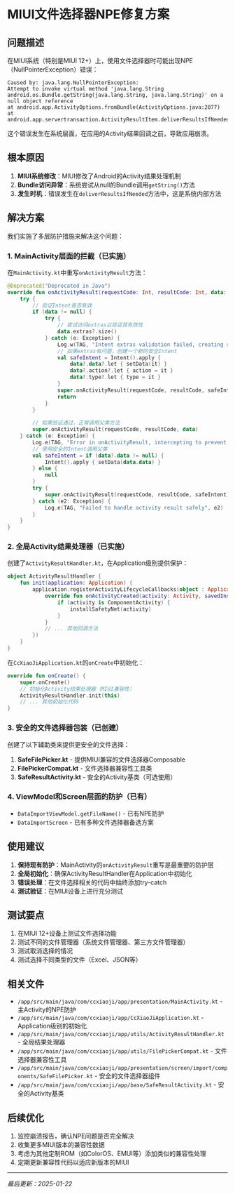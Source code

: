 # MIUI文件选择器NPE修复方案

## 问题描述

在MIUI系统（特别是MIUI 12+）上，使用文件选择器时可能出现NPE（NullPointerException）错误：

```
Caused by: java.lang.NullPointerException: 
Attempt to invoke virtual method 'java.lang.String android.os.Bundle.getString(java.lang.String, java.lang.String)' on a null object reference
at android.app.ActivityOptions.fromBundle(ActivityOptions.java:2077)
at android.app.servertransaction.ActivityResultItem.deliverResultsIfNeeded(ActivityResultItem.java:167)
```

这个错误发生在系统层面，在应用的Activity结果回调之前，导致应用崩溃。

## 根本原因

1. **MIUI系统修改**：MIUI修改了Android的Activity结果处理机制
2. **Bundle访问异常**：系统尝试从null的Bundle调用`getString()`方法
3. **发生时机**：错误发生在`deliverResultsIfNeeded`方法中，这是系统内部方法

## 解决方案

我们实施了多层防护措施来解决这个问题：

### 1. MainActivity层面的拦截（已实施）

在`MainActivity.kt`中重写`onActivityResult`方法：

```kotlin
@Deprecated("Deprecated in Java")
override fun onActivityResult(requestCode: Int, resultCode: Int, data: Intent?) {
    try {
        // 验证Intent是否有效
        if (data != null) {
            try {
                // 尝试访问extras以验证其有效性
                data.extras?.size()
            } catch (e: Exception) {
                Log.w(TAG, "Intent extras validation failed, creating safe Intent", e)
                // 如果extras有问题，创建一个新的安全Intent
                val safeIntent = Intent().apply {
                    data?.data?.let { setData(it) }
                    data?.action?.let { action = it }
                    data?.type?.let { type = it }
                }
                super.onActivityResult(requestCode, resultCode, safeIntent)
                return
            }
        }
        
        // 如果验证通过，正常调用父类方法
        super.onActivityResult(requestCode, resultCode, data)
    } catch (e: Exception) {
        Log.e(TAG, "Error in onActivityResult, intercepting to prevent crash", e)
        // 使用安全的Intent调用父类
        val safeIntent = if (data?.data != null) {
            Intent().apply { setData(data.data) }
        } else {
            null
        }
        try {
            super.onActivityResult(requestCode, resultCode, safeIntent)
        } catch (e2: Exception) {
            Log.e(TAG, "Failed to handle activity result safely", e2)
        }
    }
}
```

### 2. 全局Activity结果处理器（已实施）

创建了`ActivityResultHandler.kt`，在Application级别提供保护：

```kotlin
object ActivityResultHandler {
    fun init(application: Application) {
        application.registerActivityLifecycleCallbacks(object : Application.ActivityLifecycleCallbacks {
            override fun onActivityCreated(activity: Activity, savedInstanceState: Bundle?) {
                if (activity is ComponentActivity) {
                    installSafetyNet(activity)
                }
            }
            // ... 其他回调方法
        })
    }
}
```

在`CcXiaoJiApplication.kt`的`onCreate`中初始化：

```kotlin
override fun onCreate() {
    super.onCreate()
    // 初始化Activity结果处理器（MIUI兼容性）
    ActivityResultHandler.init(this)
    // ... 其他初始化代码
}
```

### 3. 安全的文件选择器包装（已创建）

创建了以下辅助类来提供更安全的文件选择：

1. **SafeFilePicker.kt** - 提供MIUI兼容的文件选择器Composable
2. **FilePickerCompat.kt** - 文件选择器兼容性工具类
3. **SafeResultActivity.kt** - 安全的Activity基类（可选使用）

### 4. ViewModel和Screen层面的防护（已有）

- `DataImportViewModel.getFileName()` - 已有NPE防护
- `DataImportScreen` - 已有多种文件选择器备选方案

## 使用建议

1. **保持现有防护**：MainActivity的`onActivityResult`重写是最重要的防护层
2. **全局初始化**：确保ActivityResultHandler在Application中初始化
3. **错误处理**：在文件选择相关的代码中始终添加try-catch
4. **测试验证**：在MIUI设备上进行充分测试

## 测试要点

1. 在MIUI 12+设备上测试文件选择功能
2. 测试不同的文件管理器（系统文件管理器、第三方文件管理器）
3. 测试取消选择的情况
4. 测试选择不同类型的文件（Excel、JSON等）

## 相关文件

- `/app/src/main/java/com/ccxiaoji/app/presentation/MainActivity.kt` - 主Activity的NPE防护
- `/app/src/main/java/com/ccxiaoji/app/CcXiaoJiApplication.kt` - Application级别的初始化
- `/app/src/main/java/com/ccxiaoji/app/utils/ActivityResultHandler.kt` - 全局结果处理器
- `/app/src/main/java/com/ccxiaoji/app/utils/FilePickerCompat.kt` - 文件选择器兼容性工具
- `/app/src/main/java/com/ccxiaoji/app/presentation/screen/import/components/SafeFilePicker.kt` - 安全的文件选择器组件
- `/app/src/main/java/com/ccxiaoji/app/base/SafeResultActivity.kt` - 安全的Activity基类

## 后续优化

1. 监控崩溃报告，确认NPE问题是否完全解决
2. 收集更多MIUI版本的兼容性数据
3. 考虑为其他定制ROM（如ColorOS、EMUI等）添加类似的兼容性处理
4. 定期更新兼容性代码以适应新版本的MIUI

---

*最后更新：2025-01-22*